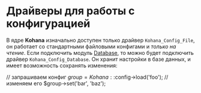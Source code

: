 # Драйверы для работы с конфигурацией

В ядре **Kohana** изначально доступен только драйвер `Kohana_Config_File`, он работает со стандартными файловыми конфигами
 и _только на чтение_. Если подключить модуль [Database](intro/database), то можно будет подключить драйвер `Kohana_Config_Database`.
 Он хранит настройки в базе данных, и имеет возможность сохранять изменения:

 // запрашиваем конфиг
 $group = Kohana::$config->load('foo');
 // изменяем его
 $group->set('bar', 'baz');

